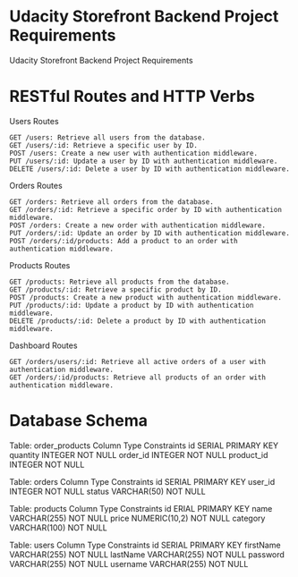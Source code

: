 # Udacity Storefront Backend Project Requirements
Udacity Storefront Backend Project Requirements

# RESTful Routes and HTTP Verbs

Users Routes

    GET /users: Retrieve all users from the database.
    GET /users/:id: Retrieve a specific user by ID.
    POST /users: Create a new user with authentication middleware.
    PUT /users/:id: Update a user by ID with authentication middleware.
    DELETE /users/:id: Delete a user by ID with authentication middleware.

Orders Routes

    GET /orders: Retrieve all orders from the database.
    GET /orders/:id: Retrieve a specific order by ID with authentication middleware.
    POST /orders: Create a new order with authentication middleware.
    PUT /orders/:id: Update an order by ID with authentication middleware.
    POST /orders/:id/products: Add a product to an order with authentication middleware.

Products Routes

    GET /products: Retrieve all products from the database.
    GET /products/:id: Retrieve a specific product by ID.
    POST /products: Create a new product with authentication middleware.
    PUT /products/:id: Update a product by ID with authentication middleware.
    DELETE /products/:id: Delete a product by ID with authentication middleware.

Dashboard Routes

    GET /orders/users/:id: Retrieve all active orders of a user with authentication middleware.
    GET /orders/:id/products: Retrieve all products of an order with authentication middleware.

# Database Schema

Table: order_products
Column	    Type	        Constraints
id	        SERIAL	        PRIMARY KEY
quantity	INTEGER	        NOT NULL
order_id	INTEGER	        NOT NULL
product_id	INTEGER	        NOT NULL


Table: orders
Column	    Type	        Constraints
id	        SERIAL	        PRIMARY KEY
user_id	    INTEGER	        NOT NULL
status	    VARCHAR(50)	    NOT NULL


Table: products
Column	    Type	        Constraints
id	        ERIAL	        PRIMARY KEY
name	    VARCHAR(255)	NOT NULL
price	    NUMERIC(10,2)	NOT NULL
category	VARCHAR(100)	NOT NULL


Table: users
Column	    Type	        Constraints
id	        SERIAL	        PRIMARY KEY
firstName	VARCHAR(255)	NOT NULL
lastName	VARCHAR(255)	NOT NULL
password	VARCHAR(255)	NOT NULL
username	VARCHAR(255)	NOT NULL